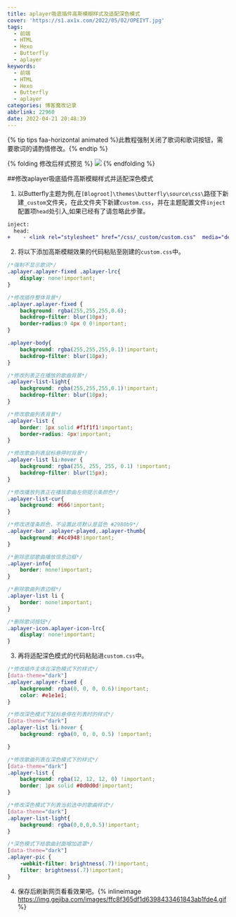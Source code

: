 ```yaml
---
title: aplayer吸底插件高斯模糊样式及适配深色模式
cover: 'https://s1.ax1x.com/2022/05/02/OPEIYT.jpg'
tags:
  - 前端
  - HTML
  - Hexo
  - Butterfly
  - aplayer
keywords:
  - 前端
  - HTML
  - Hexo
  - Butterfly
  - aplayer
categories: 博客魔改记录
abbrlink: 22960
date: 2022-04-21 20:48:39
---
```


{% tip tips faa-horizontal animated %}此教程强制关闭了歌词和歌词按钮，需要歌词的请酌情修改。{% endtip %}

{% folding 修改后样式预览 %}
![](https://s1.ax1x.com/2022/05/02/OPEVWF.gif)
{% endfolding %}

##修改aplayer吸底插件高斯模糊样式并适配深色模式

1. 以Butterfly主题为例,在`[Blogroot]\themes\butterfly\source\css\`路径下新建`_custom`文件夹，在此文件夹下新建`custom.css`，并在主题配置文件`inject`配置项`head`处引入,如果已经有了请忽略此步骤。
```diff
inject:
  head:
+    - <link rel="stylesheet" href="/css/_custom/custom.css"  media="defer" onload="this.media='all'">
```

2. 将以下添加高斯模糊效果的代码粘贴至刚建的`custom.css`中。
```css
/*强制不显示歌词*/
.aplayer.aplayer-fixed .aplayer-lrc{
    display: none!important;
}

/*修改插件整体背景*/
.aplayer.aplayer-fixed {
    background: rgba(255,255,255,0.6);
    backdrop-filter: blur(10px);
    border-radius:0 4px 0 0!important;
}

.aplayer-body{
    background: rgba(255,255,255,0.1)!important;
    backdrop-filter: blur(10px);
}

/*修改列表正在播放的歌曲背景*/
.aplayer-list-light{
    background: rgba(255,255,255,0.1)!important;
    backdrop-filter: blur(10px);
}

/*修改歌曲列表背景*/
.aplayer-list {
    border: 1px solid #f1f1f1!important;
    border-radius: 4px!important;
}

/*修改歌曲列表鼠标悬停时背景*/
.aplayer-list li:hover {
    background: rgba(255, 255, 255, 0.1) !important;
    backdrop-filter: blur(15px);
}

/*修改播放列表正在播放歌曲左侧提示条颜色*/
.aplayer-list-cur{
    background: #666!important;
}

/*修改进度条颜色，不设置此项默认是蓝色 #2980b9*/
.aplayer-bar .aplayer-played,.aplayer-thumb{
    background: #4c4948!important;
}

/*删除底部歌曲播放信息边框*/
.aplayer-info{
    border: none!important;
}

/*删除歌曲列表边框*/
.aplayer-list li {
    border: none!important;
}

/*删除歌词按钮*/
.aplayer-icon.aplayer-icon-lrc{
    display: none!important;
}
```

3. 再将适配深色模式的代码粘贴进`custom.css`中。
```css
/*修改插件主体在深色模式下的样式*/
[data-theme="dark"]
.aplayer.aplayer-fixed {
    background: rgba(0, 0, 0, 0.6)!important;
    color: #e1e1e1;
}

/*修改深色模式下鼠标悬停在列表时的样式*/
[data-theme="dark"]
.aplayer-list li:hover {
    background: rgba(0, 0, 0, 0.5) !important;

}

/*修改歌曲列表在深色模式下的样式*/
[data-theme="dark"]
.aplayer-list {
    background: rgba(12, 12, 12, 0) !important;
    border: 1px solid #0d0d0d!important;
}

/*修改深色模式下列表当前选中的歌曲样式*/
[data-theme="dark"]
.aplayer-list-light{
    background: rgba(0,0,0,0.5)!important;
}

/*深色模式下给歌曲封面增加遮罩*/
[data-theme="dark"]
.aplayer-pic {
    -webkit-filter: brightness(.7)!important;
    filter: brightness(.7)!important;
}
```

4. 保存后刷新网页看看效果吧。{% inlineimage https://img.gejiba.com/images/ffc8f365df1d6398433461843ab1fde4.gif %}